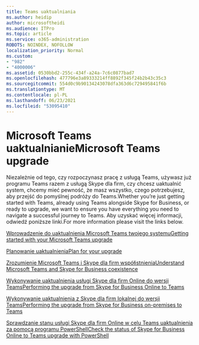 ```yaml
---
title: Teams uaktualniania
ms.author: heidip
author: microsoftheidi
ms.audience: ITPro
ms.topic: article
ms.service: o365-administration
ROBOTS: NOINDEX, NOFOLLOW
localization_priority: Normal
ms.custom:
- "982"
- "4000006"
ms.assetid: 0530bbd2-255c-434f-a24a-7c6c0877bad7
ms.openlocfilehash: 477796e3a89333214ff8892f345f24b2b43c35c3
ms.sourcegitcommit: 554d0c9b90134243078dfa363d6c729495841f6b
ms.translationtype: MT
ms.contentlocale: pl-PL
ms.lasthandoff: 06/23/2021
ms.locfileid: "53095410"
---
```

# <a name="microsoft-teams-upgrade"></a><span data-ttu-id="6b3e0-102">Microsoft Teams uaktualnianie</span><span class="sxs-lookup"><span data-stu-id="6b3e0-102">Microsoft Teams upgrade</span></span>

<span data-ttu-id="6b3e0-103">Niezależnie od tego, czy rozpoczynasz pracę z usługą Teams, używasz już programu Teams razem z usługą Skype dla firm, czy chcesz uaktualnić system, chcemy mieć pewność, że masz wszystko, czego potrzebujesz, aby przejść do pomyślnej podróży do Teams.</span><span class="sxs-lookup"><span data-stu-id="6b3e0-103">Whether you’re just getting started with Teams, already using Teams alongside Skype for Business, or ready to upgrade, we want to ensure you have everything you need to navigate a successful journey to Teams.</span></span> <span data-ttu-id="6b3e0-104">Aby uzyskać więcej informacji, odwiedź poniższe linki.</span><span class="sxs-lookup"><span data-stu-id="6b3e0-104">For more information please visit the links below.</span></span>

[<span data-ttu-id="6b3e0-105">Wprowadzenie do uaktualnienia Microsoft Teams twojego systemu</span><span class="sxs-lookup"><span data-stu-id="6b3e0-105">Getting started with your Microsoft Teams upgrade</span></span>](/MicrosoftTeams/upgrade-start-here)

[<span data-ttu-id="6b3e0-106">Planowanie uaktualnienia</span><span class="sxs-lookup"><span data-stu-id="6b3e0-106">Plan for your upgrade</span></span>](/MicrosoftTeams/upgrade-plan-journey)

[<span data-ttu-id="6b3e0-107">Zrozumienie Microsoft Teams i Skype dla firm współistnienia</span><span class="sxs-lookup"><span data-stu-id="6b3e0-107">Understand Microsoft Teams and Skype for Business coexistence</span></span>](/MicrosoftTeams/teams-and-skypeforbusiness-coexistence-and-interoperability)

[<span data-ttu-id="6b3e0-108">Wykonywanie uaktualnienia usługi Skype dla firm Online do wersji Teams</span><span class="sxs-lookup"><span data-stu-id="6b3e0-108">Performing the upgrade from Skype for Business Online to Teams</span></span>](/MicrosoftTeams/upgrade-to-teams-execute-skypeforbusinessonline)

[<span data-ttu-id="6b3e0-109">Wykonywanie uaktualnienia z Skype dla firm lokalnej do wersji Teams</span><span class="sxs-lookup"><span data-stu-id="6b3e0-109">Performing the upgrade from Skype for Business on-premises to Teams</span></span>](/MicrosoftTeams/upgrade-to-teams-execute-skypeforbusinesshybridonprem)
 
[<span data-ttu-id="6b3e0-110">Sprawdzanie stanu usługi Skype dla firm Online w celu Teams uaktualnienia za pomocą programu PowerShell</span><span class="sxs-lookup"><span data-stu-id="6b3e0-110">Check the status of Skype for Business Online to Teams upgrade with PowerShell</span></span>](/powershell/module/skype/get-csteamsupgradestatus?view=skype-ps)
